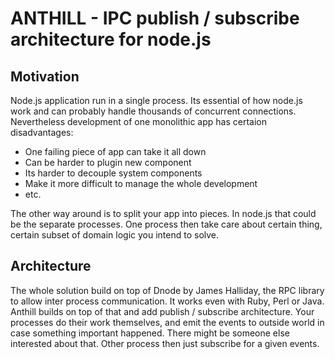 # ANTHILL - IPC publish / subscribe architecture for node.js

## Motivation

Node.js application run in a single process. Its essential of how node.js work and can probably handle thousands of concurrent connections. Nevertheless development of one monolithic app has certaion disadvantages:

* One failing piece of app can take it all down
* Can be harder to plugin new component
* Its harder to decouple system components
* Make it more difficult to manage the whole development
* etc.

The other way around is to split your app into pieces. In node.js that could be the separate processes. One process then take care about certain thing, certain subset of domain logic you intend to solve.

## Architecture

The whole solution build on top of Dnode by James Halliday, the RPC library to allow inter process communication. It works even with Ruby, Perl or Java. Anthill builds on top of that and add publish / subscribe architecture. Your processes do their work themselves, and emit the events to outside world in case something important happened. There might be someone else interested about that. Other process then just subscribe for a given events.


